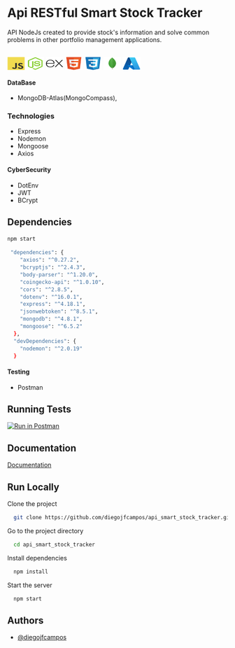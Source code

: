 
# Api RESTful Smart Stock Tracker

API NodeJs created to provide stock's information and solve common problems in other portfolio management applications.

<div style="display: inline_block"><br> 
	
   <img align="center" alt="Diego-Python" height="30" width="40" src="https://raw.githubusercontent.com/devicons/devicon/master/icons/javascript/javascript-original.svg"> 
    <img align="center" alt="Diego-HTML" height="30" width="40" src="https://raw.githubusercontent.com/devicons/devicon/master/icons/nodejs/nodejs-original.svg">
     <img align="center" alt="Diego-HTML" height="30" width="40" src="https://raw.githubusercontent.com/devicons/devicon/master/icons/express/express-original.svg">
  <img align="center" alt="Diego-HTML" height="30" width="40" src="https://raw.githubusercontent.com/devicons/devicon/master/icons/html5/html5-original.svg">
  <img align="center" alt="Diego-CSS" height="30" width="40" src="https://raw.githubusercontent.com/devicons/devicon/master/icons/css3/css3-original.svg">   
  <img align="center" alt="Diego-CSS" height="30" width="40" src="https://raw.githubusercontent.com/devicons/devicon/master/icons/mongodb/mongodb-original.svg"> 
<img align="center" alt="Diego-CSS" height="30" width="40" src="https://raw.githubusercontent.com/devicons/devicon/master/icons/azure/azure-original.svg"> 
</div>

#### DataBase
  - MongoDB-Atlas(MongoCompass), 

### Technologies
  - Express
  - Nodemon
  - Mongoose
  - Axios
 
#### CyberSecurity
  - DotEnv
  - JWT
  - BCrypt   
  
## Dependencies
```bash
npm start
```
```bash
 "dependencies": {
    "axios": "^0.27.2",
    "bcryptjs": "^2.4.3",
    "body-parser": "^1.20.0",
    "coingecko-api": "^1.0.10",
    "cors": "^2.8.5",
    "dotenv": "^16.0.1",
    "express": "^4.18.1",
    "jsonwebtoken": "^8.5.1",
    "mongodb": "^4.8.1",
    "mongoose": "^6.5.2"
  },
  "devDependencies": {
    "nodemon": "^2.0.19"
  }
```
    
#### Testing
  - Postman

## Running Tests
[![Run in Postman](https://run.pstmn.io/button.svg)](https://app.getpostman.com/run-collection/22862786-dc6415a6-27ff-42b7-9936-6624b9eb325e?action=collection%2Ffork&collection-url=entityId%3D22862786-dc6415a6-27ff-42b7-9936-6624b9eb325e%26entityType%3Dcollection%26workspaceId%3D6c674ffd-3929-4fbc-88ab-b325443bde62)
## Documentation

[Documentation](https://documenter.getpostman.com/view/22862786/2s8YzWSg1b)

## Run Locally

Clone the project

```bash
  git clone https://github.com/diegojfcampos/api_smart_stock_tracker.git
```

Go to the project directory

```bash
  cd api_smart_stock_tracker
```

Install dependencies

```bash
  npm install
```

Start the server

```bash
  npm start
```
## Authors

- [@diegojfcampos](https://www.github.com/diegojfcampos)




